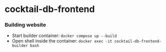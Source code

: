 # cocktail-db-frontend

### Building website

- Start builder container: `docker compose up --build`
- Open shell inside the container: `docker exec -it cocktail-db-frontend-builder bash`
